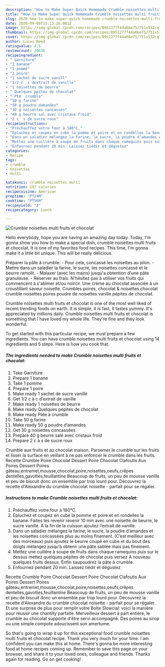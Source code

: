 ```yaml
---
description: "How to Make Super Quick Homemade Crumble noisettes multi fruits et chocolat"
title: "How to Make Super Quick Homemade Crumble noisettes multi fruits et chocolat"
slug: 2670-how-to-make-super-quick-homemade-crumble-noisettes-multi-fruits-et-chocolat
date: 2020-09-08T15:13:26.001Z
image: https://img-global.cpcdn.com/recipes/8951277f44a66e75/751x532cq70/crumble-noisettes-multi-fruits-et-chocolat-photo-principale-de-la-recette.jpg
thumbnail: https://img-global.cpcdn.com/recipes/8951277f44a66e75/751x532cq70/crumble-noisettes-multi-fruits-et-chocolat-photo-principale-de-la-recette.jpg
cover: https://img-global.cpcdn.com/recipes/8951277f44a66e75/751x532cq70/crumble-noisettes-multi-fruits-et-chocolat-photo-principale-de-la-recette.jpg
author: Lucas Reed
ratingvalue: 4.5
reviewcount: 20636
recipeingredient:
- " Garniture"
- "1 banane"
- "1 pomme"
- "1 poire"
- "1 sachet de sucre vanill"
- "1/2 c  c dextrait de vanille"
- "1 noisettes de beurre"
- " Quelques ppites de chocolat"
- " Pte  crumble"
- "50 g farine"
- "50 g poudre damandes"
- "30 g noisettes concasses"
- "40 g beurre sal avec cristaux froid"
- "2 c  s de sucre roux"
recipeinstructions:
- "Préchauffez votre four à 180°C."
- "Épluchez et coupez en cube la pomme et poire et en rondelles la banane. Faites les revenir revenir 10 min avec une noisette de beurre, le sucre vanillé. A la fin de la cuisson ajoutez l’extrait de vanille."
- "Dans un saladier mélangez la farine, le sucre, la poudre d’amandes et les noisettes concassées plus au moins finement. (C’est meilleur avec des morceaux) puis ajoutez le beurre coupé en cube et du bout des doigts mélangez jusqu’à obtenir une pâte sablée mais pas finement."
- "Mettez une cuillère à soupe de fruits dans chaque ramequins puis sur le dessus mettez quelques pépites de chocolat puis versez A nouveau quelques fruits dessus. Enfin saupoudrez la pâte à crumble."
- "Enfournez pendant 20 min. Laissez tiédir et dégustez"
categories:
- Recipe
tags:
- crumble
- noisettes
- multi

katakunci: crumble noisettes multi 
nutrition: 197 calories
recipecuisine: American
preptime: "PT24M"
cooktime: "PT56M"
recipeyield: "3"
recipecategory: Lunch

---
```



![Crumble noisettes multi fruits et chocolat](https://img-global.cpcdn.com/recipes/8951277f44a66e75/751x532cq70/crumble-noisettes-multi-fruits-et-chocolat-photo-principale-de-la-recette.jpg)

Hello everybody, hope you are having an amazing day today. Today, I'm gonna show you how to make a special dish, crumble noisettes multi fruits et chocolat. It is one of my favorites food recipes. This time, I'm gonna make it a little bit unique. This will be really delicious.

Préparer la pâte à crumble: - Pour cela, concassé les noisettes au pilon. - Mettre dans un saladier la farine, le sucre, les noisettes concassé et le beurre ramolit. - Malaxer (avec les mains) jusqu&#39;a obtention d&#39;une pâte granuleuse. - Réserver au frais. N&#39;hésitez pas à utiliser vos fruits qui commencent à s&#39;abîmer et/ou noircir. Une crème au chocolat associée à un croustillant saveur noisette. Crumbles poires, chocolat &amp; noisettes chocolat crumble noisettes poires poudre de noisettes vanille pépites de chocolat.

Crumble noisettes multi fruits et chocolat is one of the most well liked of recent trending foods on earth. It is simple, it is fast, it tastes yummy. It's appreciated by millions daily. Crumble noisettes multi fruits et chocolat is something that I have loved my whole life. They're fine and they look wonderful.


To get started with this particular recipe, we must prepare a few ingredients. You can have crumble noisettes multi fruits et chocolat using 14 ingredients and 5 steps. Here is how you cook that.

<!--inarticleads1-->

##### The ingredients needed to make Crumble noisettes multi fruits et chocolat:

1. Take  Garniture
1. Prepare 1 banane
1. Take 1 pomme
1. Prepare 1 poire
1. Make ready 1 sachet de sucre vanillé
1. Get 1/2 c à c d’extrait de vanille
1. Make ready 1 noisettes de beurre
1. Make ready  Quelques pépites de chocolat
1. Make ready  Pâte à crumble
1. Take 50 g farine
1. Make ready 50 g poudre d’amandes
1. Get 30 g noisettes concassées
1. Prepare 40 g beurre salé avec cristaux froid
1. Prepare 2 c à s de sucre roux


Crumble aux fruits et au chocolat maison. Parsemer le crumble sur les fruits et lisser la surface en veillant à ne pas enfoncer le crumble dans les fruits. Recette Crumble Poire Chocolat Dessert Poire Chocolat Clafoutis Aux Poires Dessert Poires gâteau,entremet,mousse,chocolat,poire,noisettes,oeufs,crêpes dentelles,gavottes,feuillantine Beaucoup de fruits, un peu de mousse vanille et peu de biscuit donc un ensemble par trop lourd pour. Découvrez la recette d&#39;Alexandre du crumble chocolat noisette - parfait pour se régaler. 

<!--inarticleads2-->

##### Instructions to make Crumble noisettes multi fruits et chocolat:

1. Préchauffez votre four à 180°C.
1. Épluchez et coupez en cube la pomme et poire et en rondelles la banane. Faites les revenir revenir 10 min avec une noisette de beurre, le sucre vanillé. A la fin de la cuisson ajoutez l’extrait de vanille.
1. Dans un saladier mélangez la farine, le sucre, la poudre d’amandes et les noisettes concassées plus au moins finement. (C’est meilleur avec des morceaux) puis ajoutez le beurre coupé en cube et du bout des doigts mélangez jusqu’à obtenir une pâte sablée mais pas finement.
1. Mettez une cuillère à soupe de fruits dans chaque ramequins puis sur le dessus mettez quelques pépites de chocolat puis versez A nouveau quelques fruits dessus. Enfin saupoudrez la pâte à crumble.
1. Enfournez pendant 20 min. Laissez tiédir et dégustez


Recette Crumble Poire Chocolat Dessert Poire Chocolat Clafoutis Aux Poires Dessert Poires gâteau,entremet,mousse,chocolat,poire,noisettes,oeufs,crêpes dentelles,gavottes,feuillantine Beaucoup de fruits, un peu de mousse vanille et peu de biscuit donc un ensemble par trop lourd pour. Découvrez la recette d&#39;Alexandre du crumble chocolat noisette - parfait pour se régaler. Et une surprise de plus pour remplir votre Boîte Slowcial: voici la manière pour réussir une chantilly parfaite. Merveilleux dessert à part entière, le crumble au chocolat supporte d&#39;être servi accompagné. Des poires au sirop ou une simple compote adoucissent son amertume. 

So that's going to wrap it up for this exceptional food crumble noisettes multi fruits et chocolat recipe. Thank you very much for your time. I am confident you can make this at home. There's gonna be more interesting food at home recipes coming up. Remember to save this page on your browser, and share it to your loved ones, colleague and friends. Thanks again for reading. Go on get cooking!
